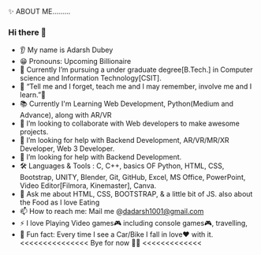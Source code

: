 ✨ ABOUT ME.........

###  Hi there 👋
* 👂 My name is Adarsh Dubey
* 😁 Pronouns: Upcoming Billionaire
* 🔭 Currently I’m pursuing a under graduate degree[B.Tech.] in Computer science and Information Technology[CSIT].
* 🌱 “Tell me and I forget, teach me and I may remember, involve me and I learn.”👀
* 📚 Currently I'm Learning Web Development, Python(Medium and Advance), along with AR/VR
* 🎯 I’m looking to collaborate with Web developers to make awesome projects.
* 🤝 I’m looking for help with Backend Development, AR/VR/MR/XR Developer, Web 3 Developer.
* 🤔 I’m looking for help with Backend Development.
* 🛠️ Languages & Tools : C, C++, basics OF Python, HTML, CSS, Bootstrap, UNITY, Blender, Git, GitHub, Excel, MS Office, PowerPoint, Video Editor[Filmora, Kinemaster],                           Canva.
* 💬 Ask me about HTML, CSS, BOOTSTRAP, & a little bit of JS.
      also about the Food as I love Eating 
* 📫 How to reach me: Mail me @dadarsh1001@gmail.com
* ⚡ I love Playing Video games🎮 including console games🎮, travelling,
* 🎲 Fun fact: Every time I see a Car/Bike I fall in love❤️ with it.
<<<<<<<<<<<<<<< Bye for now 🏃💨 <<<<<<<<<<<<<
